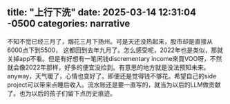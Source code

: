 title:  "上行下洗"
date:   2025-03-14 12:31:04 -0500
categories: narrative
---
不知不觉已经三月了，烟花三月下扬州。可是天还没热起来，股市却是直接从6000点下到5500， 这都回到去年九月了。怎么感受呢，2022年也是类似，那就关掉app不看。但是有好想有一笔闲钱discrementary income來買VOO呀，不然就会像2022年那样，好多的便宜没捡到。有意思的地方就是没法预知未来。anyway，天气暖了，心情也变好了。即便还是觉得钱不够花。希望自己的side project可以带来点睡后收入。流水账还是要一直写的，就当为以后的LLM做贡献了。也为以后的孩子们留下点历史痕迹。